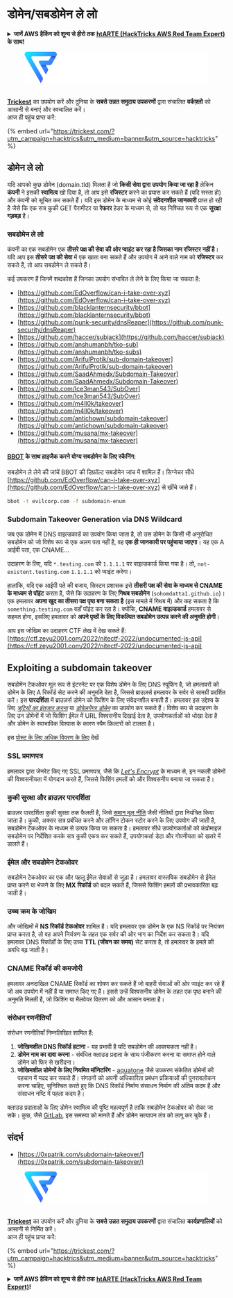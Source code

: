 # डोमेन/सबडोमेन ले लो

<details>

<summary><strong>जानें AWS हैकिंग को शून्य से हीरो तक</strong> <a href="https://training.hacktricks.xyz/courses/arte"><strong>htARTE (HackTricks AWS Red Team Expert)</strong></a><strong> के साथ!</strong></summary>

HackTricks का समर्थन करने के अन्य तरीके:

* यदि आप अपनी **कंपनी का विज्ञापन HackTricks में देखना चाहते हैं** या **HackTricks को PDF में डाउनलोड करना चाहते हैं** तो [**सब्सक्रिप्शन प्लान्स देखें**](https://github.com/sponsors/carlospolop)!
* [**आधिकारिक PEASS और HackTricks स्वैग**](https://peass.creator-spring.com) प्राप्त करें
* हमारे विशेष [**NFTs**](https://opensea.io/collection/the-peass-family) कलेक्शन, [**The PEASS Family**](https://opensea.io/collection/the-peass-family) खोजें
* **शामिल हों** 💬 [**डिस्कॉर्ड समूह**](https://discord.gg/hRep4RUj7f) या [**टेलीग्राम समूह**](https://t.me/peass) और **मुझे** **ट्विटर** 🐦 [**@carlospolopm**](https://twitter.com/carlospolopm)** का** **अनुसरण** करें।
* **हैकिंग ट्रिक्स साझा करें** द्वारा **PRs सबमिट करके** [**HackTricks**](https://github.com/carlospolop/hacktricks) और [**HackTricks Cloud**](https://github.com/carlospolop/hacktricks-cloud) github repos में।

</details>

<figure><img src="../.gitbook/assets/image (3) (1) (1) (1) (1).png" alt=""><figcaption></figcaption></figure>

\
[**Trickest**](https://trickest.com/?utm\_campaign=hacktrics\&utm\_medium=banner\&utm\_source=hacktricks) का उपयोग करें और दुनिया के **सबसे उन्नत समुदाय उपकरणों** द्वारा संचालित **वर्कफ़्लो** को आसानी से बनाएं और स्वचालित करें।\
आज ही पहुंच प्राप्त करें:

{% embed url="https://trickest.com/?utm_campaign=hacktrics&utm_medium=banner&utm_source=hacktricks" %}

## डोमेन ले लो

यदि आपको कुछ डोमेन (domain.tld) मिलता है जो **किसी सेवा द्वारा उपयोग किया जा रहा है** लेकिन **कंपनी** ने इसकी **स्वामित्व** खो दिया है, तो आप इसे **रजिस्टर** करने का प्रयास कर सकते हैं (यदि सस्ता हो) और कंपनी को सूचित कर सकते हैं। यदि इस डोमेन के माध्यम से कोई **संवेदनशील जानकारी** प्राप्त हो रही है जैसे कि एक सत्र कुकी GET पैरामीटर या **रेफरर** हेडर के माध्यम से, तो यह निश्चित रूप से एक **सुरक्षा गड़बड़** है।

### सबडोमेन ले लो

कंपनी का एक सबडोमेन एक **तीसरे पक्ष की सेवा की ओर प्वाइंट कर रहा है जिसका नाम रजिस्टर नहीं है**। यदि आप इस **तीसरे पक्ष की सेवा** में एक खाता बना सकते हैं और उपयोग में आने वाले नाम को **रजिस्टर** कर सकते हैं, तो आप सबडोमेन ले सकते हैं।

कई उपकरण हैं जिनमें शब्दकोश हैं जिनका उपयोग संभावित ले लेने के लिए किया जा सकता है:

* [https://github.com/EdOverflow/can-i-take-over-xyz](https://github.com/EdOverflow/can-i-take-over-xyz)
* [https://github.com/blacklanternsecurity/bbot](https://github.com/blacklanternsecurity/bbot)
* [https://github.com/punk-security/dnsReaper](https://github.com/punk-security/dnsReaper)
* [https://github.com/haccer/subjack](https://github.com/haccer/subjack)
* [https://github.com/anshumanbh/tko-sub](https://github.com/anshumanbh/tko-subs)
* [https://github.com/ArifulProtik/sub-domain-takeover](https://github.com/ArifulProtik/sub-domain-takeover)
* [https://github.com/SaadAhmedx/Subdomain-Takeover](https://github.com/SaadAhmedx/Subdomain-Takeover)
* [https://github.com/Ice3man543/SubOver](https://github.com/Ice3man543/SubOver)
* [https://github.com/m4ll0k/takeover](https://github.com/m4ll0k/takeover)
* [https://github.com/antichown/subdomain-takeover](https://github.com/antichown/subdomain-takeover)
* [https://github.com/musana/mx-takeover](https://github.com/musana/mx-takeover)

#### [BBOT](https://github.com/blacklanternsecurity/bbot) के साथ हाइजैक करने योग्य सबडोमेन के लिए स्कैनिंग:

सबडोमेन ले लेने की जांचें BBOT की डिफ़ॉल्ट सबडोमेन जांच में शामिल हैं। सिग्नेचर सीधे [https://github.com/EdOverflow/can-i-take-over-xyz](https://github.com/EdOverflow/can-i-take-over-xyz) से खींचे जाते हैं।
```bash
bbot -t evilcorp.com -f subdomain-enum
```
### Subdomain Takeover Generation via DNS Wildcard

जब एक डोमेन में DNS वाइल्डकार्ड का उपयोग किया जाता है, तो उस डोमेन के किसी भी अनुरोधित सबडोमेन को जो विशेष रूप से एक अलग पता नहीं है, वह **एक ही जानकारी पर पहुंचाया जाएगा**। यह एक A आईपी पता, एक CNAME...

उदाहरण के लिए, यदि `*.testing.com` को `1.1.1.1` पर वाइल्डकार्ड किया गया है। तो, `not-existent.testing.com` `1.1.1.1` को प्वाइंट करेगा।

हालांकि, यदि एक आईपी पते की बजाय, सिस्टम प्रशासक इसे **तीसरी पक्ष की सेवा के माध्यम से CNAME के माध्यम से पॉइंट** करता है, जैसे कि उदाहरण के लिए **गिथब सबडोमेन** (`sohomdatta1.github.io`)। एक हमलावर **अपना खुद का तीसरा पक्ष पृष्ठ बना सकता है** (इस मामले में गिथब में) और कह सकता है कि `something.testing.com` वहाँ पॉइंट कर रहा है। क्योंकि, **CNAME वाइल्डकार्ड** हमलावर से सहमत होगा, इसलिए हमलावर को **अपने पृष्ठों के लिए विकल्पित सबडोमेन उत्पन्न करने की अनुमति होगी**।

आप इस जोखिम का उदाहरण CTF लेख में देख सकते हैं: [https://ctf.zeyu2001.com/2022/nitectf-2022/undocumented-js-api](https://ctf.zeyu2001.com/2022/nitectf-2022/undocumented-js-api)

## Exploiting a subdomain takeover

सबडोमेन टेकओवर मूल रूप से इंटरनेट पर एक विशेष डोमेन के लिए DNS स्पूफिंग है, जो हमलावरों को डोमेन के लिए A रिकॉर्ड सेट करने की अनुमति देता है, जिससे ब्राउज़र्स हमलावर के सर्वर से सामग्री प्रदर्शित करें। इस **पारदर्शिता** में ब्राउज़र्स डोमेन को फिशिंग के लिए संवेदनशील बनाती हैं। हमलावर इस उद्देश्य के लिए [_त्रुटियों का इंतजार करना_](https://en.wikipedia.org/wiki/Typosquatting) या [_डोपेलगेंगर डोमेन_](https://en.wikipedia.org/wiki/Doppelg%C3%A4nger) का उपयोग कर सकते हैं। विशेष रूप से उदाहरण के लिए उन डोमेनों में जो फिशिंग ईमेल में URL विश्वसनीय दिखाई देता है, उपयोगकर्ताओं को धोखा देता है और डोमेन के स्वाभाविक विश्वास के कारण स्पैम फ़िल्टरों को टालता है।

इस [पोस्ट के लिए अधिक विवरण के लिए](https://0xpatrik.com/subdomain-takeover/) देखें

### **SSL प्रमाणपत्र**
हमलावर द्वारा जेनरेट किए गए SSL प्रमाणपत्र, जैसे कि [_Let's Encrypt_](https://letsencrypt.org/) के माध्यम से, इन नकली डोमेनों की विश्वसनीयता में योगदान करते हैं, जिससे फिशिंग हमलों को और विश्वसनीय बनाया जा सकता है।

### **कुकी सुरक्षा और ब्राउज़र पारदर्शिता**
ब्राउज़र पारदर्शिता कुकी सुरक्षा तक फैलती है, जिसे [समान मूल नीति](https://en.wikipedia.org/wiki/Same-origin_policy) जैसी नीतियों द्वारा नियंत्रित किया जाता है। कुकी, अक्सर सत्र प्रबंधित करने और लॉगिन टोकन स्टोर करने के लिए उपयोग की जाती है, सबडोमेन टेकओवर के माध्यम से उत्पन्न किया जा सकता है। हमलावर सीधे उपयोगकर्ताओं को कंप्रोमाइज़ सबडोमेन पर निर्देशित करके सत्र कुकी एकत्र कर सकते हैं, उपयोगकर्ता डेटा और गोपनीयता को खतरे में डालते हैं।

### **ईमेल और सबडोमेन टेकओवर**
सबडोमेन टेकओवर का एक और पहलू ईमेल सेवाओं से जुड़ा है। हमलावर वास्तविक सबडोमेन से ईमेल प्राप्त करने या भेजने के लिए **MX रिकॉर्ड** को बदल सकते हैं, जिससे फिशिंग हमलों की प्रभावकारिता बढ़ जाती है।

### **उच्च क्रम के जोखिम**
और जोखिमों में **NS रिकॉर्ड टेकओवर** शामिल है। यदि हमलावर एक डोमेन के एक NS रिकॉर्ड पर नियंत्रण प्राप्त करता है, तो वह अपने नियंत्रण के तहत एक सर्वर की ओर भाग का निर्देश कर सकता है। यदि हमलावर DNS रिकॉर्डों के लिए उच्च **TTL (जीवन का समय)** सेट करता है, तो हमलावर के हमले की अवधि बढ़ जाती है।

### CNAME रिकॉर्ड की कमजोरी
हमलावर अनदाखिल CNAME रिकॉर्ड का शोषण कर सकते हैं जो बाहरी सेवाओं की ओर प्वाइंट कर रहे हैं जो अब उपयोग में नहीं हैं या समाप्त किए गए हैं। इससे उन्हें विश्वसनीय डोमेन के तहत एक पृष्ठ बनाने की अनुमति मिलती है, जो फिशिंग या मैलवेयर वितरण को और आसान बनाता है।

### **संरोधन रणनीतियाँ**
संरोधन रणनीतियाँ निम्नलिखित शामिल हैं:
1. **जोखिमशील DNS रिकॉर्ड हटाना** - यह प्रभावी है यदि सबडोमेन की आवश्यकता नहीं है।
2. **डोमेन नाम का दावा करना** - संबंधित क्लाउड प्रदाता के साथ पंजीकरण करना या समाप्त होने वाले डोमेन को फिर से खरीदना।
3. **जोखिमशील डोमेनों के लिए नियमित मॉनिटरिंग** - [aquatone](https://github.com/michenriksen/aquatone) जैसे उपकरण संकेतित डोमेनों की पहचान में मदद कर सकते हैं। संगठनों को अपनी अधिकारिता प्रबंधन प्रक्रियाओं की पुनरावलोकन करना चाहिए, सुनिश्चित करते हुए कि DNS रिकॉर्ड निर्माण संसाधन निर्माण की अंतिम कदम है और संसाधन नष्टि में पहला कदम है।

क्लाउड प्रदाताओं के लिए डोमेन स्वामित्व की पुष्टि महत्वपूर्ण है ताकि सबडोमेन टेकओवर को रोका जा सके। कुछ, जैसे [GitLab](https://about.gitlab.com/2018/02/05/gitlab-pages-custom-domain-validation/), इस समस्या को मानते हैं और डोमेन सत्यापन तंत्र को लागू कर चुके हैं।

## संदर्भ
* [https://0xpatrik.com/subdomain-takeover/](https://0xpatrik.com/subdomain-takeover/)

<figure><img src="../.gitbook/assets/image (3) (1) (1) (1) (1).png" alt=""><figcaption></figcaption></figure>

\
[**Trickest**](https://trickest.com/?utm\_campaign=hacktrics\&utm\_medium=banner\&utm\_source=hacktricks) का उपयोग करें और दुनिया के **सबसे उन्नत समुदाय उपकरणों** द्वारा संचालित **कार्यप्रणालियों** को आसानी से निर्मित करें।\
आज ही पहुंच प्राप्त करें:

{% embed url="https://trickest.com/?utm_campaign=hacktrics&utm_medium=banner&utm_source=hacktricks" %}

<details>

<summary><strong>जानें AWS हैकिंग को शून्य से हीरो तक</strong> <a href="https://training.hacktricks.xyz/courses/arte"><strong>htARTE (HackTricks AWS Red Team Expert)</strong></a><strong>!</strong></summary>

HackTricks का समर्थन करने के अन्य तरीके:

* यदि आप अपनी कंपनी का विज्ञापन HackTricks में देखना चाहते हैं या **HackTricks को PDF में डाउनलोड** करना चाहते हैं तो [**सदस्यता योजनाएं**](https://github.com/s
